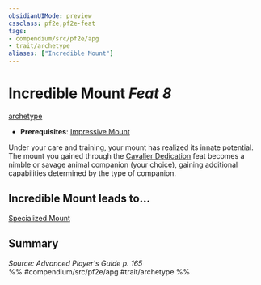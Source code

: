 ```yaml
---
obsidianUIMode: preview
cssclass: pf2e,pf2e-feat
tags:
- compendium/src/pf2e/apg
- trait/archetype
aliases: ["Incredible Mount"]
---
```

# Incredible Mount  *Feat 8*  
[archetype](rules/traits/archetype.md "Archetype Feat Trait")  

- **Prerequisites**: [Impressive Mount](compendium/feats/impressive-mount-apg.md)

Under your care and training, your mount has realized its innate potential. The mount you gained through the [Cavalier Dedication](compendium/feats/cavalier-dedication-apg.md) feat becomes a nimble or savage animal companion (your choice), gaining additional capabilities determined by the type of companion.

## Incredible Mount leads to...

[Specialized Mount](compendium/feats/specialized-mount-apg.md)

## Summary

*Source: Advanced Player's Guide p. 165*  
%% #compendium/src/pf2e/apg #trait/archetype %%